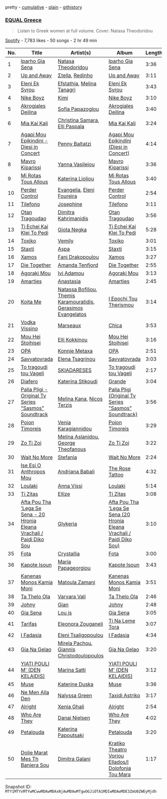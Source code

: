 pretty - [cumulative](/playlists/cumulative/37i9dQZF1DX9H4ZHqhys8z.md) - [plain](/playlists/plain/37i9dQZF1DX9H4ZHqhys8z) - [githistory](https://github.githistory.xyz/mackorone/spotify-playlist-archive/blob/main/playlists/plain/37i9dQZF1DX9H4ZHqhys8z)

### [EQUAL Greece](https://open.spotify.com/playlist/37i9dQZF1DX9H4ZHqhys8z)

> Listen to Greek women at full volume\. Cover: Natasa Theodoridou

[Spotify](https://open.spotify.com/user/spotify) - 7,783 likes - 50 songs - 2 hr 49 min

| No. | Title | Artist(s) | Album | Length |
|---|---|---|---|---|
| 1 | [Iparho Gia Sena](https://open.spotify.com/track/5IGLonlYXv0TCsw0gHhqBr) | [Natasa Theodoridou](https://open.spotify.com/artist/4hw4chBwI0fvJltPiQxPPD) | [Iparho Gia Sena](https://open.spotify.com/album/4lkyzgLGV1SmJv0UW3Pw4h) | 3:36 |
| 2 | [Up and Away](https://open.spotify.com/track/3im8VPUFdugX19ZgLoG64t) | [Σtella](https://open.spotify.com/artist/2tBWWgGv7H5ymPtJrT1rNu), [Redinho](https://open.spotify.com/artist/72WcKL1SYgNzcNojYLFQsB) | [Up and Away](https://open.spotify.com/album/2ERdLrGZOF7cduTv92k3z1) | 3:11 |
| 3 | [Eleni Ek Syrou](https://open.spotify.com/track/5BWPeGFyKhT0h8k3VHK2U6) | [Efstathia](https://open.spotify.com/artist/6IZpFHWODZXIr3mSFILN4T), [Melina Tanagri](https://open.spotify.com/artist/0AB1u0qQ50EyNgzoIEdTZ7) | [Eleni Ek Syrou](https://open.spotify.com/album/0gpeO1fJdnOlQVNl9CrlNm) | 3:43 |
| 4 | [Nike Boyz](https://open.spotify.com/track/4S6XZnjxijK503QxJMkIqm) | [Kimi](https://open.spotify.com/artist/6uhMFybh7MnkaBS2EgyzNw) | [Nike Boyz](https://open.spotify.com/album/0NVqUx04bDoNTJhJQmEzwP) | 3:10 |
| 5 | [Akrogiales Deilina](https://open.spotify.com/track/5yQpEwB79AEGsWimzkfyTi) | [Sofia Papazoglou](https://open.spotify.com/artist/4BWkbMKFwbdE4GspkOTuHd) | [Akrogiales Deilina](https://open.spotify.com/album/1gmVqH8e7V8fCVFaj7kWRV) | 3:40 |
| 6 | [Mia Kai Kali](https://open.spotify.com/track/7ACAwE2fue8X317SalZEcm) | [Christina Samara](https://open.spotify.com/artist/7KVh0Ds13fLdoMJtihvLtM), [Elli Paspala](https://open.spotify.com/artist/1ZF7owmOy4fJmkqQh1e2Ex) | [Mia Kai Kali](https://open.spotify.com/album/5XGjXS8v87OdDUeFrKcXG6) | 3:24 |
| 7 | [Agapi Mou Epikindini \- Diesi in Concert](https://open.spotify.com/track/6NzObcTe2MYwiluWqWxGdX) | [Penny Baltatzi](https://open.spotify.com/artist/0xP7gTMFElcSoYxVSdqFWz) | [Agapi Mou Epikindini \(Diesi in Concert\)](https://open.spotify.com/album/4vHnjlA6H2FCeZ8tb23VjG) | 4:14 |
| 8 | [Mavro Kiparissi](https://open.spotify.com/track/1VKx9vWOiGo8wVMP1F81Nd) | [Yanna Vasileiou](https://open.spotify.com/artist/2aG0LtkScINaBgvSuVxDfx) | [Mavro Kiparissi](https://open.spotify.com/album/1HAlhgM9Fl8pTEU63MVWty) | 3:36 |
| 9 | [Mi Rotas Tous Allous](https://open.spotify.com/track/1kTw0HrK6nVR5EAkrnfzjN) | [Katerina Lioliou](https://open.spotify.com/artist/6vgi3CIDWWdGEGJ6NMgQdD) | [Mi Rotas Tous Allous](https://open.spotify.com/album/3TzkhzpWzrfkQ3WXJFF4yf) | 3:40 |
| 10 | [Perder Control](https://open.spotify.com/track/4D6yefPVTDeTQrfRAWu6qc) | [Evangelia](https://open.spotify.com/artist/3J7SI1JrZt43ZBlH24IqCK), [Eleni Foureira](https://open.spotify.com/artist/39E15l8zeCDYpSZwFNX4G2) | [Perder Control](https://open.spotify.com/album/4qZmSCO3MA1ngd9jl29jhf) | 2:54 |
| 11 | [Tilefono](https://open.spotify.com/track/7bohfOpcSFE5cE4zBpt0ST) | [Josephine](https://open.spotify.com/artist/1fAotS2jUxpI8bnIxd5cIR) | [Tilefono](https://open.spotify.com/album/33YsXsjLwzvwNhBoniCTyC) | 3:11 |
| 12 | [Otan Tragoudao](https://open.spotify.com/track/12bDSpE5SnocDZNTfH4Kn9) | [Dimitra Kahrimanidis](https://open.spotify.com/artist/6dzWKUs0qRmQMrJg1L4ImQ) | [Otan Tragoudao](https://open.spotify.com/album/1OXMIy6TKHqJUo4U4RCN0L) | 3:56 |
| 13 | [Ti Echei Kai Klei To Pedi](https://open.spotify.com/track/0n3G6hyN7O8M4RQJZlYk5A) | [Giota Negka](https://open.spotify.com/artist/3no2tb4sxgM2xJPRa1ZVhQ) | [Ti Echei Kai Klei To Pedi](https://open.spotify.com/album/3LaQIjoGXqOyQnaT77indW) | 5:28 |
| 14 | [Toxiko](https://open.spotify.com/track/6GXNeAQpdl4GwCCVsn9pRS) | [Vemily](https://open.spotify.com/artist/2lMcQ9UrFLh8lfDkOAJKPs) | [Toxiko](https://open.spotify.com/album/6RMJxmT9jZbgfNBrsdAw4M) | 3:01 |
| 15 | [Staxti](https://open.spotify.com/track/4JjDL9sz3rSXw21M6jxpKc) | [Aspa](https://open.spotify.com/artist/1dxuhrh05CDzJtEc9qEc3N) | [Staxti](https://open.spotify.com/album/61zuHp0O4Yg56XHAzNwp7s) | 3:15 |
| 16 | [Xamos](https://open.spotify.com/track/340mjrAt2nnKPVr7mGgmnF) | [Fani Drakopoulou](https://open.spotify.com/artist/5AZEySJDP1cM2lSE4gmNfX) | [Xamos](https://open.spotify.com/album/1cGIhaWkSSJufEesb4W8da) | 3:27 |
| 17 | [Die Together](https://open.spotify.com/track/35b0iM96Uid8KI5s83IEHM) | [Amanda Tenfjord](https://open.spotify.com/artist/187i912U6kpq0F0Z9uOVXr) | [Die Together](https://open.spotify.com/album/2wwjIcsUvhqDVJt95NrgQB) | 2:55 |
| 18 | [Agoraki Mou](https://open.spotify.com/track/4iXXMc9qeUn8UEkBxXXgah) | [Ivi Adamou](https://open.spotify.com/artist/2arQ0lfcNGLrJOHoJksWOw) | [Agoraki Mou](https://open.spotify.com/album/0lodvTUdxhSVIOQSDFbWTG) | 3:13 |
| 19 | [Amarties](https://open.spotify.com/track/7AaxFtkinG6n5fw6ZUuxHE) | [Anastasia](https://open.spotify.com/artist/2FTua3TeIGnmQQrN80DinP) | [Amarties](https://open.spotify.com/album/0NkYD3ByHYn3i0iTMPzHHu) | 2:45 |
| 20 | [Koita Me](https://open.spotify.com/track/4CjX0qOTvodVLdeiHIyD0Q) | [Natassa Bofiliou](https://open.spotify.com/artist/3ujPrFnLXVgRRelOhW1E2t), [Themis Karamouratidis](https://open.spotify.com/artist/0EIcylomMbDZeLPBCy1z3b), [Gerasimos Evangelatos](https://open.spotify.com/artist/3FOcz0CoQjXRhfnKLqrXQq) | [I Epochi Tou Therismou](https://open.spotify.com/album/0iy3DOkcC6tZrZxPs5u4Eo) | 3:14 |
| 21 | [Vodka Vissino](https://open.spotify.com/track/32pGx4BcNxv16Xtj2vHMsV) | [Marseaux](https://open.spotify.com/artist/6hyFvbMnKrLVujJZnovsWz) | [Chica](https://open.spotify.com/album/47NOrUHeB9XJOGR26XxamC) | 3:53 |
| 22 | [Mou Hei Stoihisei](https://open.spotify.com/track/6eiAoSrSFQjoMTDTehpNEb) | [Elli Kokkinou](https://open.spotify.com/artist/3dHMnH9LXTSuhfdcWfjnoc) | [Mou Hei Stoihisei](https://open.spotify.com/album/4sSdeEkv7mOgeVO2b9Isiq) | 3:16 |
| 23 | [OPA](https://open.spotify.com/track/5dTMzCExsJPKiwjW8ETSTr) | [Konnie Metaxa](https://open.spotify.com/artist/0GfvPNhmQLzmbqHYZfoyos) | [OPA](https://open.spotify.com/album/0K8QDOXhdL7qHlPz7L7irQ) | 2:51 |
| 24 | [Savvatovrada](https://open.spotify.com/track/3xBhplDzLDMJxxmUrIJgjb) | [Elena Tsagrinou](https://open.spotify.com/artist/4TgsxeFPNtkZ5lneq9AceU) | [Savvatovrada](https://open.spotify.com/album/3SELPNptUHterDArBg1EKt) | 3:03 |
| 25 | [To tragoudi tou Vageli](https://open.spotify.com/track/7gXHDD6FqwUVsybycAbyJB) | [SKIADARESES](https://open.spotify.com/artist/3ZUI362BbNMdNjI3GiGMPo) | [To tragoudi tou Vageli](https://open.spotify.com/album/7jrugBUfEdbEA8IIpfoNst) | 2:17 |
| 26 | [Diafero](https://open.spotify.com/track/5iMzMIurJXJpehEJMgIcIU) | [Katerina Stikoudi](https://open.spotify.com/artist/1Vt08HlFmHOFcUO4PCqP44) | [Grande](https://open.spotify.com/album/3lr7FDjfQm9sd1lp0RtItm) | 3:04 |
| 27 | [Palia Pligi \- Original Tv Series "Sasmos" Soundtrack](https://open.spotify.com/track/1TTbdZFPGr9HPI3bpYKPOo) | [Melina Kana](https://open.spotify.com/artist/77Guu62HL3rXrjqYJKhyVT), [Nicos Terzis](https://open.spotify.com/artist/2eHBk2XpfdzxdHytj6oK9j) | [Palia Pligi \(Original Tv Series "Sasmos" Soundtrack\)](https://open.spotify.com/album/7ALslO5cOYArHie3y7SVTY) | 3:56 |
| 28 | [Poion Timoreis](https://open.spotify.com/track/3mZLM5JOymszDlhhRpdvXx) | [Venia Karagiannidou](https://open.spotify.com/artist/0KTTYuJu6boRrsaA7kVtAR) | [Poion Timoreis](https://open.spotify.com/album/4WQfBFhP3LAZZ3boRrgrQN) | 3:29 |
| 29 | [Zo Ti Zoi](https://open.spotify.com/track/0qwTFZQJ6W1V2PeUTcNVIY) | [Melina Aslanidou](https://open.spotify.com/artist/0q6umZk2e14mheMLEQLFCJ), [George Theofanous](https://open.spotify.com/artist/1rNn8vt3hmIxbDuqMVzXpA) | [Zo Ti Zoi](https://open.spotify.com/album/1irjXrOMLE9E7dlozwAq1K) | 3:22 |
| 30 | [Wait No More](https://open.spotify.com/track/2RL7cyEnYih7ijPyFKrvOu) | [Stefania](https://open.spotify.com/artist/0HZUhj5PZHzHMWSI4s8rOQ) | [Wait No More](https://open.spotify.com/album/7jE8K2wH3tBBGSXJhfa5lb) | 2:24 |
| 31 | [Ise Esi O Anthropos Mou](https://open.spotify.com/track/2n2QGDf6iUmkGCQe8ZS2TH) | [Andriana Babali](https://open.spotify.com/artist/0jctFutxWwbuucO1HRhNgk) | [The Rose Tattoo](https://open.spotify.com/album/33FP2iVynQK0TJLoc9oSt1) | 4:32 |
| 32 | [Loulaki](https://open.spotify.com/track/0Ef2p9uLJoKRIzq6khz70s) | [Anna Vissi](https://open.spotify.com/artist/3qg78GGGWP04yTv0ZQMsXl) | [Loulaki](https://open.spotify.com/album/2AOsWsylidQFWKNds7eSnp) | 5:14 |
| 33 | [Ti Zitas](https://open.spotify.com/track/357Ces27QaK6BQ3W6cZUeE) | [Ellize](https://open.spotify.com/artist/16NpduEB1MO70qblBBj3GH) | [Ti Zitas](https://open.spotify.com/album/1DuLi4qFncYBLF6vbc9ecX) | 3:08 |
| 34 | [Afta Pou Tha 'Lega Se Sena \- 20 Hronia Eleana Vrachali / Paidi Diko Sou](https://open.spotify.com/track/6hFjuWrdmZcDzOIB56Q0tp) | [Glykeria](https://open.spotify.com/artist/0GBKwLQdkZ6tml0ssOSQ4f) | [Afta Pou Tha 'Lega Se Sena \(20 Hronia Eleana Vrachali / Paidi Diko Sou\)](https://open.spotify.com/album/2FDMdpe4xvgxuDLxuZ5qx6) | 3:10 |
| 35 | [Fota](https://open.spotify.com/track/3IkF4P830qJjogSf39H3ED) | [Crystallia](https://open.spotify.com/artist/7EGpmVdibkfXUVtOW3bWPu) | [Fota](https://open.spotify.com/album/2zwMVRSNy7wI1e1ZD9h2p2) | 3:00 |
| 36 | [Kapote Isoun](https://open.spotify.com/track/5nSzaBRnvX3RzFoLIf0WK2) | [Maria Papageorgiou](https://open.spotify.com/artist/3WQuwa7Flok3CNsMTia7oK) | [Kapote Isoun](https://open.spotify.com/album/36ZIELgJ7ly9hHSBe2pr2i) | 3:43 |
| 37 | [Kanenas Monos Kamia Moni](https://open.spotify.com/track/6Y43IQJy8kf2hnL5Y6nltL) | [Matoula Zamani](https://open.spotify.com/artist/7nnEkZXiwEpKY4VAoNmc2f) | [Kanenas Monos Kamia Moni](https://open.spotify.com/album/1owA3SIf20Xlm8nHByCDgv) | 3:51 |
| 38 | [Ta Thelo Ola](https://open.spotify.com/track/5sjW1JgmGlxERfNZG4UpxU) | [Varvara Vali](https://open.spotify.com/artist/3hK7M959CIKBaUm6eRWvua) | [Ta Thelo Ola](https://open.spotify.com/album/2MDIwQaGyKBN4K23rcSsix) | 2:46 |
| 39 | [Johny](https://open.spotify.com/track/72VRTJejma0vLpj2zdpjI4) | [Gian](https://open.spotify.com/artist/4ZMIoUwVwn8U5mEEaqgSNW) | [Johny](https://open.spotify.com/album/1fW8LRviqkUS8opzdTYdPN) | 2:48 |
| 40 | [Gia Sena](https://open.spotify.com/track/4GVMbU30hEvSB9Qp1ZZUH3) | [Lou is](https://open.spotify.com/artist/5ZWqX5ZxSfqn2fUk6rikvo) | [Gia Sena](https://open.spotify.com/album/0ytAPwutgIpv1WA2uJIJbr) | 3:05 |
| 41 | [Tarifas](https://open.spotify.com/track/4fdB71mBu6UB79zN7CImN3) | [Eleonora Zouganeli](https://open.spotify.com/artist/0vLoXqcGEpgOgmCYshRsKt) | [Ti Na Leme Tora](https://open.spotify.com/album/4sC21vNho56AL9acrSHuES) | 3:07 |
| 42 | [I Fadasia](https://open.spotify.com/track/2RZmlEWrDm5vjaDDko6uon) | [Eleni Tsaligopoulou](https://open.spotify.com/artist/3Gk7fuRSYuQWqXGhRGPsG4) | [I Fadasia](https://open.spotify.com/album/2uPyBJ3px9JTnVujWUCXPp) | 4:34 |
| 43 | [Gia Na Gelao](https://open.spotify.com/track/2UcqCJGicZTCxJrlklwE5r) | [Mirela Pachou](https://open.spotify.com/artist/3jO73k7LFPB7hm2KtYRh2M), [Giannis Christodoulopoulos](https://open.spotify.com/artist/1xtAhHlKUzJoWmtdWVKw4P) | [Gia Na Gelao](https://open.spotify.com/album/6zvrNti88xM3m66kHzkCzc) | 3:20 |
| 44 | [YIATI POULI M' \(DEN KELAIDIS\)](https://open.spotify.com/track/6kSweWKTZOF2oorQ7V5jNX) | [Marina Satti](https://open.spotify.com/artist/2W4apaxME2OLw8qqhZK7aJ) | [YIATI POULI M' \(DEN KELAIDIS\)](https://open.spotify.com/album/6oomBcZTbG7cYEl66oY1Gq) | 3:12 |
| 45 | [Muse](https://open.spotify.com/track/0JjPcjJywGHSzn5IMoYClJ) | [Katerine Duska](https://open.spotify.com/artist/40tNdcLMkz7RoHcykLSNwB) | [Muse](https://open.spotify.com/album/59npfFu8RSyFSWMyQNXmeP) | 3:36 |
| 46 | [Ne Men Alla Den](https://open.spotify.com/track/5sUR273OqDdFuzaz1EoX6U) | [Nalyssa Green](https://open.spotify.com/artist/68PM4Vpd3dwIQfEd2z1mZY) | [Taxidi Astriko](https://open.spotify.com/album/2hIcrz91mewNvDufxl5y6r) | 3:17 |
| 47 | [Alright](https://open.spotify.com/track/5QLUskZ5ufEH6HTcnHgOvB) | [Xenia Ghali](https://open.spotify.com/artist/4iw0Pf0ZeTekpc6yqlGKYE) | [Alright](https://open.spotify.com/album/3e64SvlCfAsnTL4dVz2T7C) | 2:54 |
| 48 | [Who Are They](https://open.spotify.com/track/5R4ByJnuX8FqBEnH7zq4rD) | [Danai Nielsen](https://open.spotify.com/artist/1V81ZJyFmiadP8c8ra4kDa) | [Who Are They](https://open.spotify.com/album/4nsrfHKmnYyS7iUa3MqVQx) | 4:02 |
| 49 | [Petalouda](https://open.spotify.com/track/0zrNr0xiEkxSpfIECYMkjy) | [Katerina Papoutsaki](https://open.spotify.com/artist/4Mla1mIYdNJkAKTbsltORQ) | [Petalouda](https://open.spotify.com/album/2lXBiIwcCUNwGHdIcXg2SW) | 3:20 |
| 50 | [Dolie Marat Mes Th Baniera Sou](https://open.spotify.com/track/5Pm4jxOY61zJJB8enRjXeZ) | [Dimitra Galani](https://open.spotify.com/artist/3nV0kq59WJOJRLNWpFR1m6) | [Kratiko Theatro Voriou Ellados/I Dolofonia Tou Mara](https://open.spotify.com/album/5jQUR0jTmVe4t1LC2V2giA) | 1:17 |

Snapshot ID: `MTY1MTYxMTYwMCwwMDAwMDAxNjAwMDAwMTgwOGJiOTA1MDIwMDAwMDE3ZmU0ZWEyMjdh`
